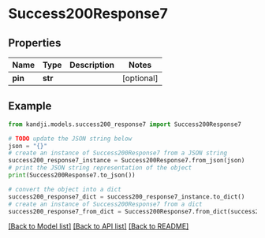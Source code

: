 # Success200Response7


## Properties

Name | Type | Description | Notes
------------ | ------------- | ------------- | -------------
**pin** | **str** |  | [optional] 

## Example

```python
from kandji.models.success200_response7 import Success200Response7

# TODO update the JSON string below
json = "{}"
# create an instance of Success200Response7 from a JSON string
success200_response7_instance = Success200Response7.from_json(json)
# print the JSON string representation of the object
print(Success200Response7.to_json())

# convert the object into a dict
success200_response7_dict = success200_response7_instance.to_dict()
# create an instance of Success200Response7 from a dict
success200_response7_from_dict = Success200Response7.from_dict(success200_response7_dict)
```
[[Back to Model list]](../README.md#documentation-for-models) [[Back to API list]](../README.md#documentation-for-api-endpoints) [[Back to README]](../README.md)


